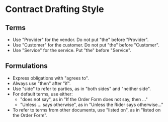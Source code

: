 # Contract Drafting Style

## Terms
- Use "Provider" for the vendor.  Do not put "the" before "Provider".
- Use "Customer" for the customer.  Do not put "the" before "Customer".
- Use "Service" for the service.  Put "the" before "Service".

## Formulations
- Express obligations with "agrees to".
- Always use "then" after "if".
- Use "side" to refer to parties, as in "both sides" and "neither side".
- For default terms, use either:
  - "does not say", as in "If the Order Form does not say, then ..."
  - "Unless ... says otherwise", as in "Unless the Rider says otherwise..."
- To refer to terms from other documents, use "listed on", as in "listed on the Order Form".
